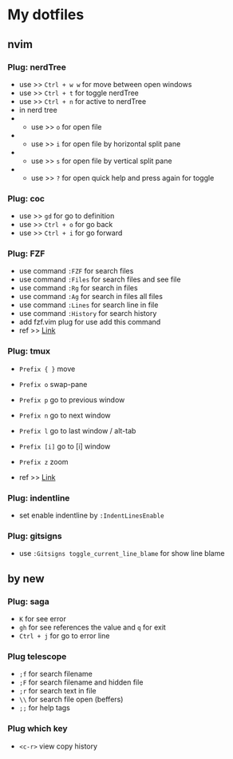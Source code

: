 # My dotfiles

## nvim

### Plug: nerdTree

- use >> `Ctrl + w w` for move between open windows
- use >> `Ctrl + t` for toggle nerdTree
- use >> `Ctrl + n` for active to nerdTree
- in nerd tree
- - use >> `o` for open file
- - use >> `i` for open file by horizontal split pane
- - use >> `s` for open file by vertical split pane
- - use >> `?` for open quick help and press again for toggle

### Plug: coc

- use >> `gd` for go to definition
- use >> `Ctrl + o` for go back
- use >> `Ctrl + i` for go forward

### Plug: FZF

- use command `:FZF` for search files
- use command `:Files` for search files and see file
- use command `:Rg` for search in files
- use command `:Ag` for search in files all files
- use command `:Lines` for search line in file
- use command `:History` for search history
- add fzf.vim plug for use add this command
- ref >> [Link](https://www.youtube.com/watch?v=on1AzaZzQ7k)

### Plug: tmux

- `Prefix { }` move
- `Prefix o` swap-pane

- `Prefix p` go to previous window
- `Prefix n` go to next window
- `Prefix l` go to last window / alt-tab
- `Prefix [i]` go to [i] window

- `Prefix z` zoom
- ref >> [Link](https://www.youtube.com/watch?v=sP4w23j6XqI)

### Plug: indentline

- set enable indentline by `:IndentLinesEnable`

### Plug: gitsigns

- use `:Gitsigns toggle_current_line_blame` for show line blame

## by new

### Plug: saga

- `K` for see error
- `gh` for see references the value and `q` for exit
- `Ctrl + j` for go to error line

### Plug telescope

- `;f` for search filename
- `;F` for search filename and hidden file
- `;r` for search text in file
- `\\` for search file open (beffers)
- `;;` for help tags

### Plug which key

- `<c-r>` view copy history
